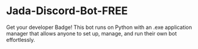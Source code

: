 # Jada-Discord-Bot-FREE
Get your developer Badge! This bot runs on Python with an .exe application manager that allows anyone to set up, manage, and run their own bot effortlessly.
